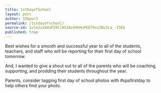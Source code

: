 ```yaml
---
title: 1stDayofSchool
layout: post
author: 32bpwr3
permalink: /1stdayofschool/
source-id: 1vlmJzxUdaPZ9tlAV2AzEHhHuPEEF9oz2Bv3La_-I5Ek
published: true
---
```

Best wishes for a smooth and successful year to all of the students, teachers, and staff who will be reporting for their first day of school tomorrow.

And, I wanted to give a shout out to all of the parents who will be coaching, supporting, and prodding their students throughout the year.

Parents, consider tagging first day of school photos with #spsfirstday to help others find your photo.

